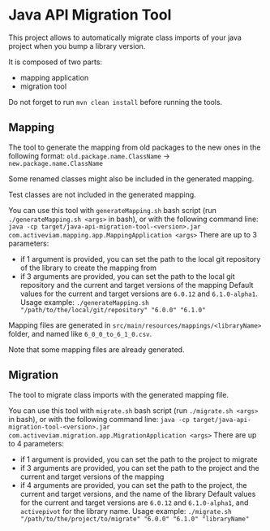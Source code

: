 # Java API Migration Tool

This project allows to automatically migrate class imports of your java project when you bump a library version.

It is composed of two parts:
 - mapping application
 - migration tool

Do not forget to run `mvn clean install` before running the tools.

## Mapping

The tool to generate the mapping from old packages to the new ones in the following format:
`old.package.name.ClassName` -> `new.package.name.ClassName`

Some renamed classes might also be included in the generated mapping.

Test classes are not included in the generated mapping.

You can use this tool with `generateMapping.sh` bash script (run `./generateMapping.sh <args>` in bash), or with the following command line:
`java -cp target/java-api-migration-tool-<version>.jar com.activeviam.mapping.app.MappingApplication <args>`
There are up to 3 parameters:
 - if 1 argument is provided, you can set the path to the local git repository of the library to create the mapping from
 - if 3 arguments are provided, you can set the path to the local git repository and the current and target versions of the mapping
Default values for the current and target versions are `6.0.12` and `6.1.0-alpha1`.
Usage example: `./generateMapping.sh "/path/to/the/local/git/repository" "6.0.0" "6.1.0"`

Mapping files are generated in `src/main/resources/mappings/<libraryName>` folder, and named like `6_0_0_to_6_1_0.csv`.

Note that some mapping files are already generated.

## Migration

The tool to migrate class imports with the generated mapping file.

You can use this tool with `migrate.sh` bash script (run `./migrate.sh <args>` in  bash), or with the following command line:
`java -cp target/java-api-migration-tool-<version>.jar com.activeviam.migration.app.MigrationApplication <args>`
There are up to 4 parameters:
 - if 1 argument is provided, you can set the path to the project to migrate
 - if 3 arguments are provided, you can set the path to the project and the current and target versions of the mapping
 - if 4 arguments are provided, you can set the path to the project, the current and target versions, and the name of the library
Default values for the current and target versions are `6.0.12` and `6.1.0-alpha1`, and `activepivot` for the library name.
Usage example: `./migrate.sh "/path/to/the/project/to/migrate" "6.0.0" "6.1.0" "libraryName"`
